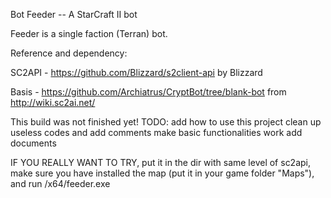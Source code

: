 Bot Feeder -- A StarCraft II bot

Feeder is a single faction (Terran) bot.

Reference and dependency:

SC2API - https://github.com/Blizzard/s2client-api by Blizzard

Basis - https://github.com/Archiatrus/CryptBot/tree/blank-bot from http://wiki.sc2ai.net/


This build was not finished yet!
TODO:
add how to use this project
clean up useless codes and add comments
make basic functionalities work
add documents

IF YOU REALLY WANT TO TRY, put it in the dir with same level of sc2api, make sure you have installed the map (put it in your game folder "Maps"), and run /x64/feeder.exe 
